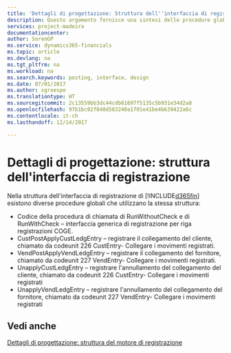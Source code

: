 ```yaml
---
title: 'Dettagli di progettazione: Struttura dell''interfaccia di registrazione | Microsoft Docs'
description: Questo argomento fornisce una sintesi delle procedure globali nella struttura dell'interfaccia di registrazione.
services: project-madeira
documentationcenter: 
author: SorenGP
ms.service: dynamics365-financials
ms.topic: article
ms.devlang: na
ms.tgt_pltfrm: na
ms.workload: na
ms.search.keywords: posting, interface, design
ms.date: 07/01/2017
ms.author: sgroespe
ms.translationtype: HT
ms.sourcegitcommit: 2c13559bb3dc44cdb61697f5135c5b931e34d2a8
ms.openlocfilehash: 97b1bc02f848d583240a1701e41be4b639422a6c
ms.contentlocale: it-ch
ms.lasthandoff: 12/14/2017

---
```

# <a name="design-details-posting-interface-structure"></a>Dettagli di progettazione: struttura dell'interfaccia di registrazione
Nella struttura dell'interfaccia di registrazione di [!INCLUDE[d365fin](includes/d365fin_md.md)] esistono diverse procedure globali che utilizzano la stessa struttura:  
  
* Codice della procedura di chiamata di RunWithoutCheck e di RunWithCheck – interfaccia generica di registrazione per riga registrazioni COGE.  
* CustPostApplyCustLedgEntry – registrare il collegamento del cliente, chiamato da codeunit 226 CustEntry- Collegare i movimenti registrati.  
* VendPostApplyVendLedgEntry – registrare il collegamento del fornitore, chiamato da codeunit 227 VendEntry- Collegare i movimenti registrati.  
* UnapplyCustLedgEntry – registrare l'annullamento del collegamento del cliente, chiamato da codeunit 226 CustEntry- Collegare i movimenti registrati  
* UnapplyVendLedgEntry – registrare l'annullamento del collegamento del fornitore, chiamato da codeunit 227 VendEntry- Collegare i movimenti registrati  
  
## <a name="see-also"></a>Vedi anche  
[Dettagli di progettazione: struttura del motore di registrazione](design-details-posting-engine-structure.md)
